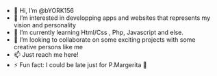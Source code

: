 - 👋 Hi, I’m @bYORK156
- 👀 I’m interested in developping apps and websites that represents my vision and personality
- 🌱 I’m currently learning Html/Css , Php, Javascript and else.
- 💞️ I’m looking to collaborate on some exciting projects with some creative persons like me
- 📫 Just reach me here!
- ⚡ Fun fact: I could be late just for P.Margerita 🍕

<!---
bYORK156/bYORK156 is a ✨ special ✨ repository because its `README.md` (this file) appears on your GitHub profile.
You can click the Preview link to take a look at your changes.
--->
